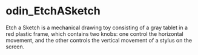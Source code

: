# odin_EtchASketch
Etch a Sketch is a mechanical drawing toy consisting of a gray tablet in a red plastic frame, which contains two knobs: one control the horizontal movement, and the other controls the vertical movement of a stylus on the screen.
